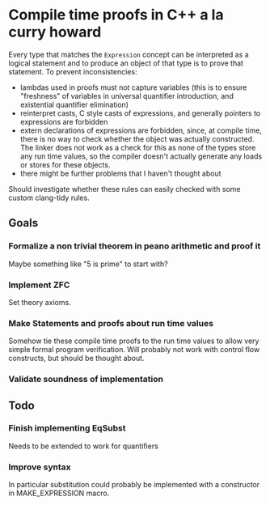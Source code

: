 # Compile time proofs in C++ a la curry howard

Every type that matches the `Expression` concept can be interpreted as a logical statement and to produce an object of that type is to prove that statement.
To prevent inconsistencies:
- lambdas used in proofs must not capture variables (this is to ensure "freshness" of variables in universal quantifier introduction, and existential quantifier elimination)
- reinterpret casts, C style casts of expressions, and generally pointers to expressions are forbidden
- extern declarations of expressions are forbidden, since, at compile time, there is no way to check whether the object was actually constructed. The linker does not work as a check for this as none of the types store any run time values, so the compiler doesn't actually generate any loads or stores for these objects.
- there might be further problems that I haven't thought about

Should investigate whether these rules can easily checked with some custom clang-tidy rules.

## Goals

### Formalize a non trivial theorem in peano arithmetic and proof it
Maybe something like "5 is prime" to start with?

### Implement ZFC
Set theory axioms.

### Make Statements and proofs about run time values
Somehow tie these compile time proofs to the run time values to allow very simple formal program verification.
Will probably not work with control flow constructs, but should be thought about.

### Validate soundness of implementation

## Todo

### Finish implementing EqSubst
Needs to be extended to work for quantifiers

### Improve syntax

In particular substitution could probably be implemented with a constructor in MAKE_EXPRESSION macro.